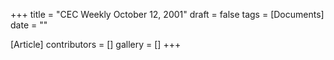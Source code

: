 +++
title = "CEC Weekly October 12, 2001"
draft = false
tags = [Documents]
date = ""

[Article]
contributors = []
gallery = []
+++